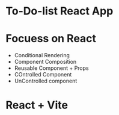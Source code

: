 # To-Do-list React App

# Focuess on React  
 - Conditional Rendering 
 - Component Composition 
 - Reusable Component + Props
 - COntrolled Component
 - UnControlled component 

# React + Vite

